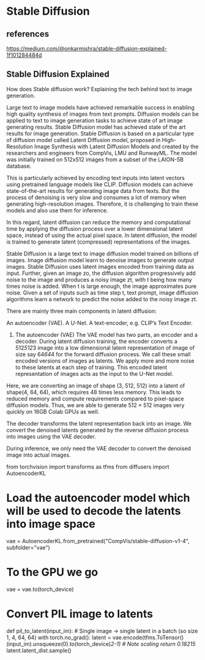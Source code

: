 # Stable Diffusion

## references

<https://medium.com/@onkarmishra/stable-diffusion-explained-1f101284484d>

## Stable Diffusion Explained

How does Stable diffusion work? Explaining the tech behind text to image generation.

Large text to image models have achieved remarkable success in enabling high quality synthesis of images from text prompts. Diffusion models can be applied to text to image generation tasks to achieve state of art image generating results.
Stable Diffusion model has achieved state of the art results for image generation.
Stable Diffusion is based on a particular type of diffusion model called Latent Diffusion model, proposed in High-Resolution Image Synthesis with Latent Diffusion Models and created by the researchers and engineers from CompVis, LMU and RunwayML. The model was initially trained on 512x512 images from a subset of the LAION-5B database.

This is particularly achieved by encoding text inputs into latent vectors using pretrained language models like CLIP. Diffusion models can achieve state-of-the-art results for generating image data from texts. But the process of denoising is very slow and consumes a lot of memory when generating high-resolution images. Therefore, it is challenging to train these models and also use them for inference.

In this regard, latent diffusion can reduce the memory and computational time by applying the diffusion process over a lower dimensional latent space, instead of using the actual pixel space. In latent diffusion, the model is trained to generate latent (compressed) representations of the images.

Stable Diffusion is a large text to image diffusion model trained on billions of images. Image diffusion model learn to denoise images to generate output images. Stable Diffusion uses latent images encoded from training data as input. Further, given an image zo, the diffusion algorithm progressively add noise to the image and produces a noisy image zt, with t being how many times noise is added. When t is large enough, the image approximates pure noise. Given a set of inputs such as time step t, text prompt, image diffusion algorithms learn a network to predict the noise added to the noisy image zt.

There are mainly three main components in latent diffusion:

An autoencoder (VAE).
A U-Net.
A text-encoder, e.g. CLIP’s Text Encoder.

1. The autoencoder (VAE)
The VAE model has two parts, an encoder and a decoder. During latent diffusion training, the encoder converts a 512*512*3 image into a low dimensional latent representation of image of size say 64*64*4 for the forward diffusion process. We call these small encoded versions of images as latents. We apply more and more noise to these latents at each step of training. This encoded latent representation of images acts as the input to the U-Net model.

Here, we are converting an image of shape (3, 512, 512) into a latent of shape(4, 64, 64), which requires 48 times less memory. This leads to reduced memory and compute requirements compared to pixel-space diffusion models. Thus, we are able to generate 512 × 512 images very quickly on 16GB Colab GPUs as well.

The decoder transforms the latent representation back into an image. We convert the denoised latents generated by the reverse diffusion process into images using the VAE decoder.

During inference, we only need the VAE decoder to convert the denoised image into actual images.

from torchvision import transforms as tfms
from diffusers import AutoencoderKL

# Load the autoencoder model which will be used to decode the latents into image space

vae = AutoencoderKL.from_pretrained("CompVis/stable-diffusion-v1-4", subfolder="vae")

# To the GPU we go

vae = vae.to(torch_device)

# Convert PIL image to latents

def pil_to_latent(input_im):
    # Single image -> single latent in a batch (so size 1, 4, 64, 64)
    with torch.no_grad():
        latent = vae.encode(tfms.ToTensor()(input_im).unsqueeze(0).to(torch_device)*2-1) # Note scaling
    return 0.18215* latent.latent_dist.sample()
